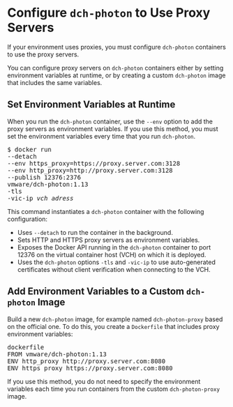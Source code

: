 # Configure `dch-photon` to Use Proxy Servers #

If your environment uses proxies, you must configure `dch-photon` containers to use the proxy servers.

You can configure proxy servers on `dch-photon` containers either by setting environment variables at runtime, or by creating a custom `dch-photon` image that includes the same variables.

## Set Environment Variables at Runtime ##

When you run the `dch-photon` container, use the `--env` option to add the proxy servers as environment variables. If you use this method, you must set the environment variables every time that you run `dch-photon`.

<pre>$ docker run 
--detach 
--env https_proxy=https://proxy.server.com:3128 
--env http_proxy=http://proxy.server.com:3128 
--publish 12376:2376 
vmware/dch-photon:1.13 
-tls 
-vic-ip <i>vch_adress</i>
</pre>

This command instantiates a `dch-photon` container with the following configuration:

- Uses `--detach` to run the container in the background.
- Sets HTTP and HTTPS proxy servers as environment variables.
- Exposes the Docker API running in the `dch-photon` container to port 12376 on the virtual container host (VCH) on which it is deployed.
- Uses the `dch-photon` options `-tls` and `-vic-ip` to use auto-generated certificates without client verification when connecting to the VCH.


## Add Environment Variables to a Custom `dch-photon` Image ##

Build a new `dch-photon` image, for example named `dch-photon-proxy` based on the official one. To do this, you create a `Dockerfile` that includes proxy environment variables:

<pre>
dockerfile
FROM vmware/dch-photon:1.13
ENV http_proxy http://proxy.server.com:8080
ENV https_proxy https://proxy.server.com:8080
</pre>

If you use this method, you do not need to specify the environment variables each time you run containers from the custom  `dch-photon-proxy` image.